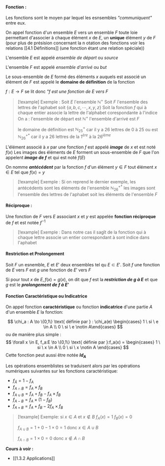 #### Fonction :

Les fonctions sont le moyen par lequel les esnsembles _"communiquent"_ entre eux.

On appel fonction d'un ensemble $E$ vers un ensemble $F$ toute loie permettant d'associer à chaque élément $x$ de $E$, un __unique__ élément $y$ de $F$ (pour plus de présision concernant la n otation des fonctions voir les relations [[4.1 Définitions]] (une fonction étant une relation spéciale)) 

L'ensemble $E$ est appelé _ensemble de départ_ ou _source_

L'ensemble $F$ est appelé _ensemble d'arrivé_ ou _but_

Le sous-ensemble de $E$ formé des éléments $x$ auquels est associé un élément de $F$ est appelé le __domaine de définition__ de la fonction

$f : E \to F$ se lit donc _"$f$ est une fonction de $E$ vers $F$_ 

>[!example] Exemple :
>Soit $E$ l'ensemble $\mathbb{N^+}$
>Soit $F$ l'ensemble des lettres de l'aphabet soit $\{a, b, c, \cdots, x, y, z\}$
>Soit la fonction $f$ qui à chaque entier associe la lettre de l'alphabet corespondante à l'indice
>On a :
>l'ensemble de départ est $\mathbb{N^+}$
>l'ensemble d'arrivé est $F$
>
>le domaine de définition est $\mathbb{N}^+_{25}$ car il y a 26 lettres de 0 à 25 
>ou est $\mathbb{N}^{+*}_{26}$ car il y a 26 lettres de la $1^{ère}$ à  la $26^{ième}$

L'élément associé à $x$ par une fonction $f$ est appelé ___image___ de $x$ et est noté $f(x)$ 
Les images des éléments de $E$ forment un sous-ensemble de $F$ que l'on appelent ___image de $f$___  et qui est noté $f(E)$

On nomme ___antécédent___ par la fonction $f$ d'un élément $y \in F$ tout élément $x \in E$ tel que $f(x) = y$

>[!example] Exemple :
>Si on reprend le dernier exemple,
>les antécédents sont les éléments de l'ensemble $\mathbb{N}^{+*}_{26}$
>les images sont l'ensemble des lettres de l'aphabet soit les éléments de l'ensemble $F$
>


#### Réciproque :
Une fonction de $F$ vers $E$ associant $x$ et $y$ est appelée __fonction réciproque__ de $f$ et est notée $f^{-1}$  

>[!example] Exemple :
>Dans notre cas il sagît de la fonction qui à chaque lettre associe un entier correspondant à sont indice dans l'aphabet


#### Restriction et Prolongement
Soit $F$ un esnemble, $E$ et $E'$ deux ensembles tel qu $E \subset E'$.
Soit $f$ une fonction de $E$ vers $F$ est $g$ une fonction de $E'$ vers $F$

Si pour tout $x$ de $E, f(x) = g(x)$, on dit que $f$ est la ___restriction de $g$ à $E$___ et que $g$ est le ___prolongement de $f$ à $E'$___

#### Fonction Caractéristique ou Indicatrice

On appel fonction __caractéristique__ ou fonction __indicatrice__ d'une partie $A$ d'un ensemble $E$ la fonction:

$$
\chi_a : A \to \{0,1\} \text{ définie par } : \chi_a(e) \begin{cases} 1 \ si \ e \in A \\ 0 \ si \ e \notin A\end{cases}
$$
ou de manière plus simple :
$$
\forall x \in E, f_a:E \to \{0,1\} \text{ définie par }:f_a(x) = \begin{cases} 1 \ si \ x \in A \\ 0 \ si \ x \notin A \end{cases}
$$
Cette fonction peut aussi être notée __$Id_A$__ 

Les opérations ensemblistes se traduisent alors par les opérations numériques suivantes sur les fonctions caractéristique:
- $f_\bar{A} = 1 - f_A$
- $f_{A\cap B} = f_A \times f_B$
- $f_{A\cup B} = f_A + f_B - f_A \times f_B$
- $f_{A - B} = f_A \times (1 - f_B)$
- $f_{A + B} = f_A + f_B - 2f_A \times f_B$

>[!example] Exemple:
>si $x \in A$ et $x \notin B$
>$f_A(x) = 1$
>$f_B(x) = 0$
>
>$f_{A\cup B} = 1  + 0 - 1 \times 0  = 1$ 
>donc $x \in A \cup B$
>
>$f_{A\cap B} = 1 \times 0  = 0$
>donc $x \notin A \cap B$

**Cours à voir :**
- [[1.3.2 Applications]]